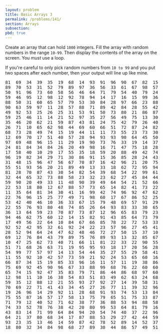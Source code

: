 ```yaml
---
layout: problem
title: Basic Arrays 3
permalink: /problems/141/
section: Arrays
subsection:
pbd: true
---
```

Create an array that can hold `1000` integers. 
Fill the array with random numbers in the range `10-99`. 
Then display the contents of the array on the screen. You *must* use a loop.

If you're careful to only pick random numbers from `10 to 99` and you put two spaces after each number, 
then your output will line up like mine.

<pre class="terminal">
81  69  34  39  35  19  68  14  93  91  96  90  67  82  15  75  13  34  39  88
89  70  53  31  52  79  89  97  36  56  33  61  67  98  57  85  90  55  82  94
50  91  96  73  60  58  56  46  64  71  79  54  40  79  24  68  21  37  55  33
59  46  95  12  98  12  92  78  94  14  17  16  15  99  36  40  20  69  29  42
88  50  31  60  65  57  79  53  30  84  28  97  66  23  88  97  18  86  44  79
90  63  59  97  11  28  57  88  71  89  42  84  28  55  42  13  16  48  58  68
49  92  53  25  26  25  31  53  91  50  73  80  21  86  87  60  63  59  44  39
59  25  46  11  14  21  52  97  35  27  56  49  75  13  30  57  20  74  56  39
35  46  20  62  21  59  87  43  81  24  75  42  79  26  40  19  92  50  57  32
26  71  10  65  62  98  44  69  60  66  51  72  87  24  82  36  81  69  22  88
68  73  28  49  74  15  19  44  11  11  73  55  23  73  30  94  85  92  11  53
12  69  70  17  51  40  57  28  94  93  93  90  64  45  50  90  65  66  15  42
97  69  48  96  15  11  29  19  90  73  76  33  19  14  37  20  15  69  47  58
24  81  84  34  84  26  20  49  98  16  71  47  75  18  28  26  25  21  39  42
17  58  40  10  29  17  55  35  18  59  20  88  49  42  74  65  75  52  41  93
96  19  82  34  29  71  30  86  91  15  36  85  28  24  43  38  17  76  95  30
31  48  15  96  47  56  67  70  87  16  42  96  21  20  75  70  68  11  21  50
55  51  93  56  20  21  89  49  13  33  18  62  72  95  94  62  88  91  26  46
81  28  70  87  43  30  54  82  54  39  68  54  22  99  61  29  77  19  74  87
32  44  65  32  73  88  58  23  32  23  62  27  45  84  44  33  60  23  62  64
59  90  20  49  33  11  48  90  39  49  64  54  21  52  66  61  18  65  97  59
22  53  18  80  12  67  88  57  73  65  14  82  41  73  22  42  58  69  94  87
11  35  64  81  34  30  41  16  99  42  74  96  92  47  62  49  31  34  24  99
22  76  96  15  25  77  49  71  98  60  17  67  86  52  25  17  25  67  17  26
53  42  40  46  10  36  33  67  15  79  48  69  57  91  29  36  50  71  39  10
22  55  76  93  80  48  74  85  26  64  93  83  33  30  65  34  96  12  44  43
36  13  64  59  23  70  87  73  87  12  96  65  83  79  23  92  56  86  39  57
94  46  62  75  60  12  14  15  82  91  43  85  64  73  79  14  38  46  63  82
17  49  56  22  64  10  84  67  66  85  78  22  72  53  33  18  43  90  94  61
92  52  42  95  32  61  92  24  22  23  57  96  27  45  41  97  24  52  74  23
28  52  94  64  24  47  62  48  46  72  27  50  15  37  10  75  66  53  42  81
69  12  76  84  43  79  89  75  76  89  93  13  32  85  67  24  97  65  14  62
10  47  25  62  73  40  71  66  11  81  22  33  22  90  55  39  26  63  14  45
51  71  68  26  63  71  19  95  95  93  18  17  20  56  28  74  23  85  44  83
54  99  77  57  97  14  13  54  44  35  27  55  29  58  41  35  26  23  64  53
11  55  92  10  42  57  73  59  21  92  24  53  65  60  16  26  53  69  49  61
66  87  34  15  19  85  33  96  16  11  57  11  19  38  86  55  21  12  19  21
75  69  92  45  90  96  67  33  88  99  68  76  22  60  60  11  42  62  44  23
65  74  15  92  47  35  83  79  71  86  44  86  68  97  60  66  14  75  45  56
12  98  11  10  16  38  54  83  51  83  49  62  63  24  68  13  31  13  41  34
59  35  12  88  12  21  55  93  27  92  27  14  39  58  31  39  25  94  83  88
70  69  22  71  41  43  34  45  27  26  77  11  39  32  96  78  67  58  54  84
19  26  96  14  29  92  11  28  68  91  93  74  53  13  84  99  70  11  91  70
75  55  87  16  57  17  58  13  75  79  65  51  75  33  87  54  22  63  48  45
71  79  12  40  52  71  62  38  77  36  88  53  94  88  58  20  28  11  48  59
74  33  52  78  76  38  42  20  80  99  53  64  81  79  16  30  18  46  79  70
43  83  14  71  99  64  84  94  20  54  74  40  37  22  96  34  83  85  11  99
64  21  37  80  68  34  17  87  88  53  29  27  42  44  59  37  52  85  64  34
93  23  35  13  46  14  59  87  42  78  52  89  14  52  37  30  74  22  70  79
18  80  32  34  84  98  68  27  89  30  44  86  57  49  51  65  71  30  37  63
</pre>
